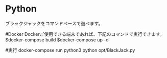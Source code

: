 # Python

ブラックジャックをコマンドベースで遊べます。

#Docker
Dockerご使用できる端末であれば、下記のコマンドで実行できます。
$docker-compose build
$docker-compose up -d

#実行
docker-compose run python3 python opt/BlackJack.py